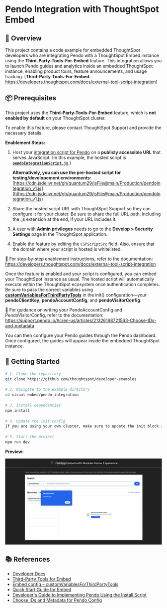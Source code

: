 # Pendo Integration with ThoughtSpot Embed

## 🧩 Overview

This project contains a code example for embedded ThoughtSpot developers who are integrating Pendo with a ThoughtSpot Embed instance using the **Third-Party-Tools-For-Embed** feature. This integration allows you to launch Pendo guides and analytics inside an embedded ThoughtSpot instance, enabling product tours, feature announcements, and usage tracking.
[**Third-Party-Tools-For-Embed**: https://developers.thoughtspot.com/docs/external-tool-script-integration]

## 📦 Prerequisites

This project uses the **Third-Party-Tools-For-Embed** feature, which is **not enabled by default** on your ThoughtSpot cluster.

To enable this feature, please contact ThoughtSpot Support and provide the necessary details.

**Enablement Steps:**

1. Host your [integration script for Pendo](https://support.pendo.io/hc/en-us/articles/360046272771-Developer-s-guide-to-implementing-Pendo-using-the-install-script) on a **publicly accessible URL** that serves JavaScript. (In this example, the hosted script is **[`pendoIntegrationScript.js`](pendoIntegrationScript.js)**.) 

   **Alternatively, you can use the pre-hosted script for testing/developement environments:** [https://cdn.jsdelivr.net/gh/quantum29/jsFile@main/Production/pendoIntegration_v1.js](https://cdn.jsdelivr.net/gh/quantum29/jsFile@main/Production/pendoIntegration_v1.js)

2. Share the hosted script URL with ThoughtSpot Support so they can configure it for your cluster. Be sure to share the full URL path, including the .js extension at the end, if your URL includes it.

3. A user with **Admin privileges** needs to go to the **Develop > Security Settings** page in the ThoughtSpot application.

4. Enable the feature by editing the `CSPScriptSrc` field. Also, ensure that the domain where your script is hosted is whitelisted.

📘 For step-by-step enablement instructions, refer to the documentation:  
https://developers.thoughtspot.com/docs/external-tool-script-integration

Once the feature is enabled and your script is configured, you can embed your ThoughtSpot instance as usual. The hosted script will automatically execute within the ThoughtSpot ecosystem once authentication completes. Be sure to pass the correct variables using **[customVariablesForThirdPartyTools](https://developers.thoughtspot.com/docs/Interface_EmbedConfig#_customvariablesforthirdpartytools)** in the init() configuration—your **pendoClientKey**, **pendoAccountConfig**, and **pendoVisitorConfig**.

📘 For guidance on writing your PendoAccountConfig and PendoVisitorConfig, refer to the documentation:
https://support.pendo.io/hc/en-us/articles/21326198721563-Choose-IDs-and-metadata

You can then configure your Pendo guides through the Pendo dashboard. Once configured, the guides will appear inside the embedded ThoughtSpot instance.  

## 🚀 Getting Started

```bash
# 1. Clone the repository
git clone https://github.com/thoughtspot/developer-examples

# 2. Navigate to the example directory
cd visual-embed/pendo-integration

# 3. Install dependencies
npm install

# 4. Update the init config
If you are using your own cluster, make sure to update the init block in App.tsx with your cluster details and your Pendo API key.

# 5. Start the project
npm run dev
```

**Preview:**

<img src="./previews/previewFullApp.png" alt="Preview App Embed With Pendo">

## 📚 References

- [Developer Docs](https://developers.thoughtspot.com/docs/introduction)  
- [Third-Party Tools for Embed](https://developers.thoughtspot.com/docs/external-tool-script-integration)  
- [Embed config – customVariablesForThirdPartyTools](https://developers.thoughtspot.com/docs/Interface_EmbedConfig#_customvariablesforthirdpartytools)
- [Quick Start Guide for Embed](https://developers.thoughtspot.com/docs/getting-started)  
- [Developer's Guide to Implementing Pendo Using the Install Script](https://support.pendo.io/hc/en-us/articles/360046272771-Developer-s-guide-to-implementing-Pendo-using-the-install-script)  
- [Choose IDs and Metadata for Pendo Config](https://support.pendo.io/hc/en-us/articles/21326198721563-Choose-IDs-and-metadata)
